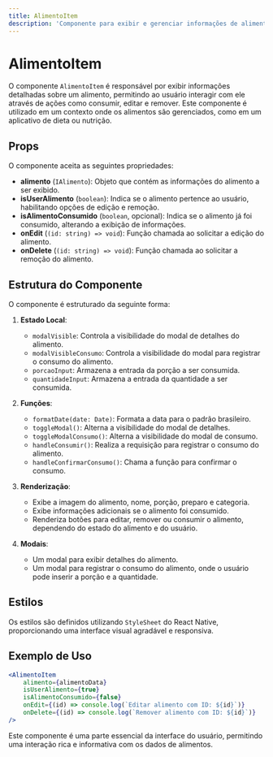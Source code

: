 ```yaml
---
title: AlimentoItem
description: 'Componente para exibir e gerenciar informações de alimentos, incluindo opções para consumir, editar e remover.'
---
```


# AlimentoItem

O componente `AlimentoItem` é responsável por exibir informações detalhadas sobre um alimento, permitindo ao usuário interagir com ele através de ações como consumir, editar e remover. Este componente é utilizado em um contexto onde os alimentos são gerenciados, como em um aplicativo de dieta ou nutrição.

## Props

O componente aceita as seguintes propriedades:

- **alimento** (`IAlimento`): Objeto que contém as informações do alimento a ser exibido.
- **isUserAlimento** (`boolean`): Indica se o alimento pertence ao usuário, habilitando opções de edição e remoção.
- **isAlimentoConsumido** (`boolean`, opcional): Indica se o alimento já foi consumido, alterando a exibição de informações.
- **onEdit** (`(id: string) => void`): Função chamada ao solicitar a edição do alimento.
- **onDelete** (`(id: string) => void`): Função chamada ao solicitar a remoção do alimento.

## Estrutura do Componente

O componente é estruturado da seguinte forma:

1. **Estado Local**:
   - `modalVisible`: Controla a visibilidade do modal de detalhes do alimento.
   - `modalVisibleConsumo`: Controla a visibilidade do modal para registrar o consumo do alimento.
   - `porcaoInput`: Armazena a entrada da porção a ser consumida.
   - `quantidadeInput`: Armazena a entrada da quantidade a ser consumida.

2. **Funções**:
   - `formatDate(date: Date)`: Formata a data para o padrão brasileiro.
   - `toggleModal()`: Alterna a visibilidade do modal de detalhes.
   - `toggleModalConsumo()`: Alterna a visibilidade do modal de consumo.
   - `handleConsumir()`: Realiza a requisição para registrar o consumo do alimento.
   - `handleConfirmarConsumo()`: Chama a função para confirmar o consumo.

3. **Renderização**:
   - Exibe a imagem do alimento, nome, porção, preparo e categoria.
   - Exibe informações adicionais se o alimento foi consumido.
   - Renderiza botões para editar, remover ou consumir o alimento, dependendo do estado do alimento e do usuário.

4. **Modais**:
   - Um modal para exibir detalhes do alimento.
   - Um modal para registrar o consumo do alimento, onde o usuário pode inserir a porção e a quantidade.

## Estilos

Os estilos são definidos utilizando `StyleSheet` do React Native, proporcionando uma interface visual agradável e responsiva.

## Exemplo de Uso

```jsx
<AlimentoItem
    alimento={alimentoData}
    isUserAlimento={true}
    isAlimentoConsumido={false}
    onEdit={(id) => console.log(`Editar alimento com ID: ${id}`)}
    onDelete={(id) => console.log(`Remover alimento com ID: ${id}`)}
/>
```

Este componente é uma parte essencial da interface do usuário, permitindo uma interação rica e informativa com os dados de alimentos.